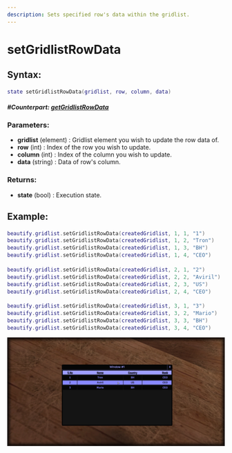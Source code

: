 ```yaml
---
description: Sets specified row's data within the gridlist.
---
```


# setGridlistRowData

## **Syntax:**

```lua
state setGridlistRowData(gridlist, row, column, data)
```

#### _**\#Counterpart:**_ [_**getGridlistRowData**_](getgridlistrowdata.md)

### **Parameters:**

* **gridlist** \(element\) : Gridlist element you wish to update the row data of.
* **row** \(int\) : Index of the row you wish to update.
* **column** \(int\) : Index of the column you wish to update.
* **data** \(string\) : Data of row's column.

### **Returns:**

* **state** \(bool\) : Execution state.

## **Example:**

```lua
beautify.gridlist.setGridlistRowData(createdGridlist, 1, 1, "1")
beautify.gridlist.setGridlistRowData(createdGridlist, 1, 2, "Tron")
beautify.gridlist.setGridlistRowData(createdGridlist, 1, 3, "BH")
beautify.gridlist.setGridlistRowData(createdGridlist, 1, 4, "CEO")

beautify.gridlist.setGridlistRowData(createdGridlist, 2, 1, "2")
beautify.gridlist.setGridlistRowData(createdGridlist, 2, 2, "Aviril")
beautify.gridlist.setGridlistRowData(createdGridlist, 2, 3, "US")
beautify.gridlist.setGridlistRowData(createdGridlist, 2, 4, "CEO")

beautify.gridlist.setGridlistRowData(createdGridlist, 3, 1, "3")
beautify.gridlist.setGridlistRowData(createdGridlist, 3, 2, "Mario")
beautify.gridlist.setGridlistRowData(createdGridlist, 3, 3, "BH")
beautify.gridlist.setGridlistRowData(createdGridlist, 3, 4, "CEO")
```

![](../../.gitbook/assets/setgridlistrowdata.png)

